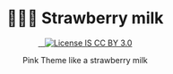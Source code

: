 <h1 align="center">🦊🍓🎨 Strawberry milk</h1>
<div align="center">
    <img src="https://addons.cdn.mozilla.net/user-media/version-previews/full/1403/1403881.png" alt="" />
</div>

<div align="center">
    <a href="https://addons.mozilla.org/ko/firefox/addon/theme-strawberry-milk/">
        <img src="https://img.shields.io/amo/v/theme-strawberry-milk.svg?style=flat-square" alt="" />
        <img src="https://img.shields.io/amo/users/theme-strawberry-milk.svg?style=flat-square" alt="" />
    </a>
    <a href="https://addons.mozilla.org/ko/firefox/addon/theme-strawberry-milk/reviews/">
        <img src="https://img.shields.io/amo/stars/theme-strawberry-milk.svg?style=flat-square" alt="" />
    </a>
    <a href="./LICENSE">
        <img src="https://img.shields.io/badge/license-CC_BY_3.0-informational.svg?style=flat-square" alt="License IS CC BY 3.0" />
    </a>
</div>
<p align="center">Pink Theme like a strawberry milk</p>
